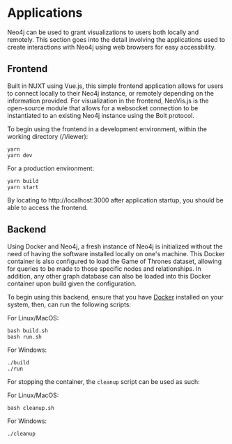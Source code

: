 # Applications

  Neo4j can be used to grant visualizations to users both locally and remotely. This section goes into the detail involving the applications used to create interactions with Neo4j using web browsers for easy accessbility.
  
## Frontend
  Built in NUXT using Vue.js, this simple frontend application allows for users to connect locally to their Neo4j instance, or remotely depending on the information provided. 
  For visualization in the frontend, NeoVis.js is the open-source module that allows for a websocket connection to be instantiated to an existing Neo4j instance using the Bolt protocol.

  To begin using the frontend in a development environment, within the working directory (/Viewer):

    yarn
    yarn dev

  For a production environment:
    
    yarn build
    yarn start

  By locating to http://localhost:3000 after application startup, you should be able to access the frontend.

## Backend

  Using Docker and Neo4j, a fresh instance of Neo4j is initialized without the need of having the software installed locally on one's machine. This Docker container is also configured to load the Game of Thrones dataset, allowing for queries to be made to those specific nodes and relationships. In addition, any other graph database can also be loaded into this Docker container upon build given the configuration.

  To begin using this backend, ensure that you have [Docker](https://www.docker.com/products/docker-desktop) installed on your system, then, can run the following scripts:

  For Linux/MacOS:

    bash build.sh
    bash run.sh
  
  For Windows:
    
    ./build
    ./run

  For stopping the container, the <code>cleanup</code> script can be used as such:

  For Linux/MacOS:

    bash cleanup.sh
  
  For Windows:
    
    ./cleanup
    